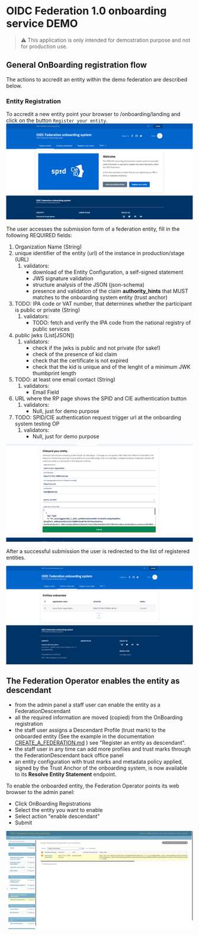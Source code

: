 # OIDC Federation 1.0 onboarding service DEMO

> ⚠️ This application is only intended for demostration purpose and not for production use.

## General OnBoarding registration flow

The actions to accredit an entity within the demo federation are described below.

### Entity Registration

To accredit a new entity point your browser to /onboarding/landing and click on the button `Register your entity`.
![Onboarding landing](../images/onboarding_landing.png)

The user accesses the submission form of a federation entity, fill in the following REQUIRED fields:

1. Organization Name (String)
2. unique identifier of the entity (url) of the instance in production/stage (URL)
    1. validators:
        - download of the Entity Configuration, a self-signed statement
        - JWS signature validation
        - structure analysis of the JSON (json-schema)
        - presence and validation of the claim  __authority_hints__ that MUST matches to the onboarding system entity (trust anchor)
3. TODO: IPA code or VAT number, that determines whether the participant is public or private (String)
    1. validators:
        - TODO: fetch and verify the IPA code from the national registry of public services
4. public jwks (List[JSON])
    1. validators:
        - check if the jwks is public and not private (for sake!)
        - check of the presence of kid claim
        - check that the certificate is not expired
        - check that the kid is unique and of the lenght of a minimum JWK thumbprint length
5. TODO: at least one email contact (String)
    1. validators:
        - Email Field
6. URL where the RP page shows the SPID and CIE authentication button
    1. validators:
        - Null, just for demo purpose
7. TODO: SPID/CIE authentication request trigger url at the onboarding system testing OP
    1. validators:
        - Null, just for demo purpose

![Registration entity](../images/fillregistration.png)

After a successful submission the user is redirected to the list of registered entities.

![entity list](../images/listentity.png)

## The Federation Operator enables the entity as descendant

- from the admin panel a staff user can enable the entity as a FederationDescendant
- all the required information are moved (copied) from the OnBoarding registration 
- the staff user assigns a Descendant Profile (trust mark) to the onboarded entity
 (See the example in the documentation [CREATE_A_FEDERATION.md](../CREATE_A_FEDERATION.md#register-an-entity-as-descendant) )
 see "Register an entity as descendant".
- the staff user in any time can add more profiles and trust marks through the FederationDescendant back office panel
- an entity configuration with trust marks and metadata policy applied, signed by the Trust Anchor of the onboarding system,
 is now available to its __Resolve Entity Statement__ endpoint.

To enable the onboarded entity, the Federation Operator points its web browser to the admin panel:

- Click OnBoarding Registrations
- Select the entity you want to enable 
- Select action "enable descendant"
- Submit

![admin enable descendant](../images/enable_descendant.png)
